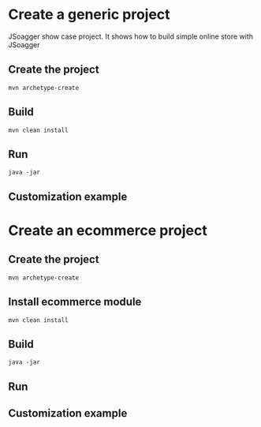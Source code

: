
# Create a generic project

JSoagger show case project. It shows how to build simple online store with JSoagger

## Create the project

```
mvn archetype-create
```


## Build 

```
mvn clean install
```


## Run

```
java -jar
```

## Customization example




# Create an ecommerce project

## Create the project

```
mvn archetype-create
```


## Install ecommerce module

```
mvn clean install
```


## Build

```
java -jar
```

## Run



## Customization example
